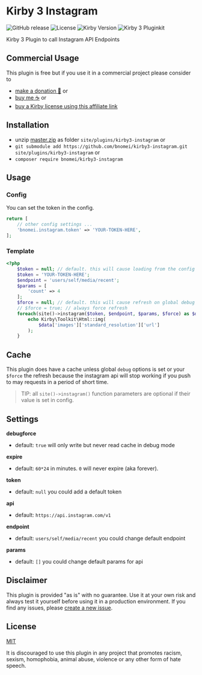# Kirby 3 Instagram

![GitHub release](https://img.shields.io/github/release/bnomei/kirby3-instagram.svg?maxAge=1800) ![License](https://img.shields.io/github/license/mashape/apistatus.svg) ![Kirby Version](https://img.shields.io/badge/Kirby-3%2B-black.svg) ![Kirby 3 Pluginkit](https://img.shields.io/badge/Pluginkit-YES-cca000.svg)

Kirby 3 Plugin to call Instagram API Endpoints

## Commercial Usage

This plugin is free but if you use it in a commercial project please consider to 
- [make a donation 🍻](https://www.paypal.me/bnomei/3) or
- [buy me ☕](https://buymeacoff.ee/bnomei) or
- [buy a Kirby license using this affiliate link](https://a.paddle.com/v2/click/1129/35731?link=1170)

## Installation

- unzip [master.zip](https://github.com/bnomei/kirby3-instagram/archive/master.zip) as folder `site/plugins/kirby3-instagram` or
- `git submodule add https://github.com/bnomei/kirby3-instagram.git site/plugins/kirby3-instagram` or
- `composer require bnomei/kirby3-instagram`

## Usage

### Config

You can set the token in the config.

```php
return [
    // other config settings ...
    'bnomei.instagram.token' => 'YOUR-TOKEN-HERE',
];
```

### Template

```php
<?php
    $token = null; // default. this will cause loading from the config file or set it here...
    $token = 'YOUR-TOKEN-HERE';
    $endpoint = 'users/self/media/recent';
    $params = [
        'count' => 4
    ];
    $force = null; // default. this will cause refresh on global debug == true
    // $force = true; // always force refresh
    foreach(site()->instagram($token, $endpoint, $params, $force) as $data) {
        echo Kirby\Toolkit\Html::img(
            $data['images']['standard_resolution']['url']
        );
    }
```

## Cache

This plugin does have a cache unless global `debug` options is set or your `$force` the refresh because the instagram api will stop working if you push to may requests in a period of short time.

> TIP: all `site()->instagram()` function parameters are optional if their value is set in config.

## Settings

**debugforce**
- default: `true` will only write but never read cache in debug mode

**expire**
- default: `60*24` in minutes. `0` will never expire (aka forever).

**token**
- default: `null` you could add a default token

**api**
- default: `https://api.instagram.com/v1`

**endpoint**
- default: `users/self/media/recent` you could change default endpoint

**params**
- default: `[]` you could change default params for api

## Disclaimer

This plugin is provided "as is" with no guarantee. Use it at your own risk and always test it yourself before using it in a production environment. If you find any issues, please [create a new issue](https://github.com/bnomei/kirby3-instagram/issues/new).

## License

[MIT](https://opensource.org/licenses/MIT)

It is discouraged to use this plugin in any project that promotes racism, sexism, homophobia, animal abuse, violence or any other form of hate speech.
